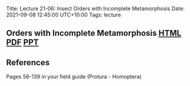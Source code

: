 Title: Lecture 21-06: Insect Orders with Incomplete Metamorphosis
Date: 2021-09-08 12:45:00 UTC+10:00
Tags: lecture

## Orders with Incomplete Metamorphosis [HTML](https://aubreymoore.github.io/albi345-slides/Orders-with-Inomplete-Metamorphosis/index.html) [PDF](https://aubreymoore.github.io/albi345-slides/Orders-with-Incomplete-Metamorphosis/Orders-with-Complete-Metamorphosis.pdf) [PPT](https://aubreymoore.github.io/albi345-slides/Orders-with-Incomplete-Metamorphosis/Orders-with-Complete-Metamorphosis.ppt)

## References
Pages 56-139 in your field guide (Protura - Homoptera)
